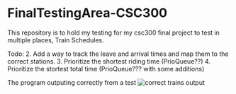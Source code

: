 # FinalTestingArea-CSC300

This repository is to hold my testing for my csc300 final project to test in multiple places, Train Schedules.

Todo:
2. Add a way to track the leave and arrival times and map them to the correct stations.
3. Prioritize the shortest riding time (PrioQueue??)
4. Prioritize the stortest total time (PrioQueue??? with some additions)


The program outputing correctly from a test
![correct trains output](https://user-images.githubusercontent.com/22360673/49109925-a63ba680-f251-11e8-9023-8c0b4570dda7.PNG)

